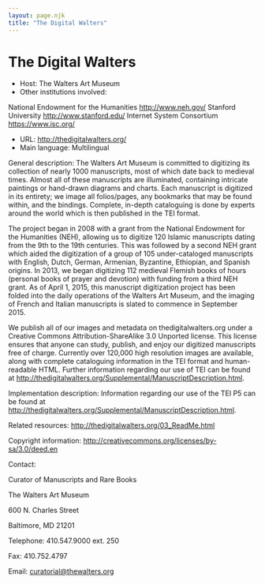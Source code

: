 ```yaml
---
layout: page.njk
title: "The Digital Walters"
---
```

# The Digital Walters




* Host: The Walters Art Museum
* Other institutions involved:
 
 National Endowment for the Humanities <http://www.neh.gov/>
 Stanford University <http://www.stanford.edu/>
 Internet System Consortium <https://www.isc.org/>
* URL: <http://thedigitalwalters.org/>
* Main language: Multilingual



General description: The Walters Art Museum is committed to digitizing its collection of nearly 1000
 manuscripts, most of which date back to medieval times. Almost all of these manuscripts
 are illuminated, containing intricate paintings or hand-drawn diagrams and charts.
 Each manuscript is digitized in its entirety; we image all folios/pages, any bookmarks
 that may be found within, and the bindings. Complete, in-depth cataloguing is done
 by experts around the world which is then published in the TEI format.
 
The project began in 2008 with a grant from the National Endowment for the Humanities
 (NEH), allowing us to digitize 120 Islamic manuscripts dating from the 9th to the
 19th centuries. This was followed by a second NEH grant which aided the digitization
 of a group of 105 under-cataloged manuscripts with English, Dutch, German, Armenian,
 Byzantine, Ethiopian, and Spanish origins. In 2013, we began digitizing 112 medieval
 Flemish books of hours (personal books of prayer and devotion) with funding from a
 third NEH grant. As of April 1, 2015, this manuscript digitization project has been
 folded into the daily operations of the Walters Art Museum, and the imaging of French
 and Italian manuscripts is slated to commence in September 2015.
 
We publish all of our images and metadata on thedigitalwalters.org under a Creative
 Commons Attribution-ShareAlike 3.0 Unported license. This license ensures that anyone
 can study, publish, and enjoy our digitized manuscripts free of charge. Currently
 over 120,000 high resolution images are available, along with complete cataloguing
 information in the TEI format and human-readable HTML. Further information regarding
 our use of TEI can be found at http://thedigitalwalters.org/Supplemental/ManuscriptDescription.html.
 





Implementation description:
 Information regarding our use of the TEI P5 can be found at <http://thedigitalwalters.org/Supplemental/ManuscriptDescription.html>.



Related resources: <http://thedigitalwalters.org/03_ReadMe.html>



Copyright information: <http://creativecommons.org/licenses/by-sa/3.0/deed.en>



Contact:
 



Curator of Manuscripts and Rare Books


The Walters Art Museum
 
 600 N. Charles Street
 
 Baltimore, MD 21201
 



Telephone: 410.547.9000 ext. 250



Fax: 410.752.4797



Email: [curatorial@thewalters.org](mailto:curatorial@thewalters.org)





